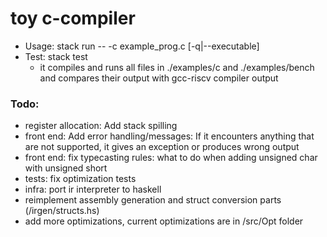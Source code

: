 # toy c-compiler


- Usage: stack run -- -c example_prog.c [-q|--executable]
- Test: stack test
   * it compiles and runs all files in ./examples/c and ./examples/bench and compares their output with gcc-riscv compiler output 



### Todo: 

- register allocation: Add stack spilling
- front end: Add error handling/messages:  If it encounters anything that are not supported, it gives an exception or produces wrong output
- front end: fix typecasting rules: what to do when adding unsigned char with unsigned short
- tests: fix optimization tests   
- infra: port ir interpreter to haskell
- reimplement assembly generation and struct conversion parts (/irgen/structs.hs)
- add more optimizations, current optimizations are in /src/Opt folder

